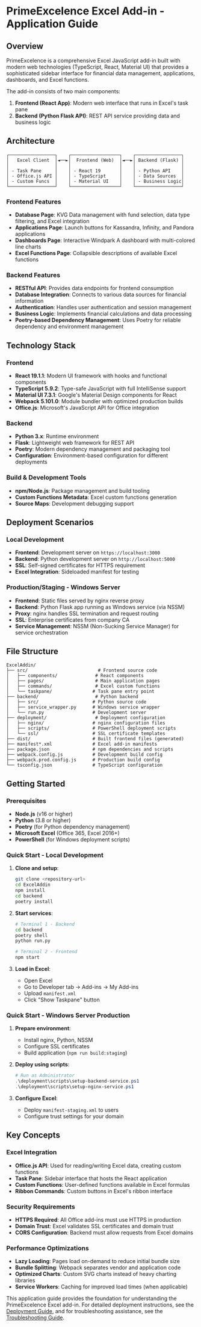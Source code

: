 # PrimeExcelence Excel Add-in - Application Guide

## Overview

PrimeExcelence is a comprehensive Excel JavaScript add-in built with modern web technologies (TypeScript, React, Material UI) that provides a sophisticated sidebar interface for financial data management, applications, dashboards, and Excel functions.

The add-in consists of two main components:
1. **Frontend (React App)**: Modern web interface that runs in Excel's task pane
2. **Backend (Python Flask API)**: REST API service providing data and business logic

## Architecture

```
┌─────────────────┐    ┌──────────────────┐    ┌─────────────────┐
│   Excel Client  │◄──►│  Frontend (Web)  │◄──►│ Backend (Flask) │
│                 │    │                  │    │                 │
│ - Task Pane     │    │ - React 19       │    │ - Python API    │
│ - Office.js API │    │ - TypeScript     │    │ - Data Sources  │
│ - Custom Funcs  │    │ - Material UI    │    │ - Business Logic│
└─────────────────┘    └──────────────────┘    └─────────────────┘
```

### Frontend Features

- **Database Page**: KVG Data management with fund selection, data type filtering, and Excel integration
- **Applications Page**: Launch buttons for Kassandra, Infinity, and Pandora applications  
- **Dashboards Page**: Interactive Windpark A dashboard with multi-colored line charts
- **Excel Functions Page**: Collapsible descriptions of available Excel functions

### Backend Features

- **RESTful API**: Provides data endpoints for frontend consumption
- **Database Integration**: Connects to various data sources for financial information
- **Authentication**: Handles user authentication and session management
- **Business Logic**: Implements financial calculations and data processing
- **Poetry-based Dependency Management**: Uses Poetry for reliable dependency and environment management

## Technology Stack

### Frontend
- **React 19.1.1**: Modern UI framework with hooks and functional components
- **TypeScript 5.9.2**: Type-safe JavaScript with full IntelliSense support
- **Material UI 7.3.1**: Google's Material Design components for React
- **Webpack 5.101.0**: Module bundler with optimized production builds
- **Office.js**: Microsoft's JavaScript API for Office integration

### Backend
- **Python 3.x**: Runtime environment
- **Flask**: Lightweight web framework for REST API
- **Poetry**: Modern dependency management and packaging tool
- **Configuration**: Environment-based configuration for different deployments

### Build & Development Tools
- **npm/Node.js**: Package management and build tooling
- **Custom Functions Metadata**: Excel custom functions generation
- **Source Maps**: Development debugging support

## Deployment Scenarios

### Local Development
- **Frontend**: Development server on `https://localhost:3000`
- **Backend**: Python development server on `http://localhost:5000`
- **SSL**: Self-signed certificates for HTTPS requirement
- **Excel Integration**: Sideloaded manifest for testing

### Production/Staging - Windows Server
- **Frontend**: Static files served by nginx reverse proxy
- **Backend**: Python Flask app running as Windows service (via NSSM)
- **Proxy**: nginx handles SSL termination and request routing
- **SSL**: Enterprise certificates from company CA
- **Service Management**: NSSM (Non-Sucking Service Manager) for service orchestration

## File Structure

```
ExcelAddin/
├── src/                          # Frontend source code
│   ├── components/              # React components
│   ├── pages/                   # Main application pages
│   ├── commands/                # Excel custom functions
│   └── taskpane/               # Task pane entry point
├── backend/                     # Python backend
│   ├── src/                    # Python source code
│   ├── service_wrapper.py      # Windows service wrapper
│   └── run.py                  # Development server
├── deployment/                  # Deployment configuration
│   ├── nginx/                  # nginx configuration files
│   ├── scripts/                # PowerShell deployment scripts
│   └── ssl/                    # SSL certificate templates
├── dist/                       # Built frontend files (generated)
├── manifest*.xml               # Excel add-in manifests
├── package.json                # npm dependencies and scripts
├── webpack.config.js           # Development build config
├── webpack.prod.config.js      # Production build config
└── tsconfig.json               # TypeScript configuration
```

## Getting Started

### Prerequisites
- **Node.js** (v16 or higher)
- **Python** (3.8 or higher)
- **Poetry** (for Python dependency management)
- **Microsoft Excel** (Office 365, Excel 2016+)
- **PowerShell** (for Windows deployment scripts)

### Quick Start - Local Development

1. **Clone and setup**:
   ```bash
   git clone <repository-url>
   cd ExcelAddin
   npm install
   cd backend
   poetry install
   ```

2. **Start services**:
   ```bash
   # Terminal 1 - Backend
   cd backend
   poetry shell
   python run.py
   
   # Terminal 2 - Frontend  
   npm start
   ```

3. **Load in Excel**:
   - Open Excel
   - Go to Developer tab → Add-ins → My Add-ins
   - Upload `manifest.xml`
   - Click "Show Taskpane" button

### Quick Start - Windows Server Production

1. **Prepare environment**:
   - Install nginx, Python, NSSM
   - Configure SSL certificates
   - Build application (`npm run build:staging`)

2. **Deploy using scripts**:
   ```powershell
   # Run as Administrator
   .\deployment\scripts\setup-backend-service.ps1
   .\deployment\scripts\setup-nginx-service.ps1
   ```

3. **Configure Excel**:
   - Deploy `manifest-staging.xml` to users
   - Configure trust settings for your domain

## Key Concepts

### Excel Integration
- **Office.js API**: Used for reading/writing Excel data, creating custom functions
- **Task Pane**: Sidebar interface that hosts the React application
- **Custom Functions**: User-defined functions available in Excel formulas
- **Ribbon Commands**: Custom buttons in Excel's ribbon interface

### Security Requirements
- **HTTPS Required**: All Office add-ins must use HTTPS in production
- **Domain Trust**: Excel validates SSL certificates and domain trust
- **CORS Configuration**: Backend must allow requests from Excel domains

### Performance Optimizations
- **Lazy Loading**: Pages load on-demand to reduce initial bundle size
- **Bundle Splitting**: Webpack separates vendor and application code
- **Optimized Charts**: Custom SVG charts instead of heavy charting libraries
- **Service Workers**: Caching for improved load times (when applicable)

This application guide provides the foundation for understanding the PrimeExcelence Excel add-in. For detailed deployment instructions, see the [Deployment Guide](DEPLOYMENT_GUIDE.md), and for troubleshooting assistance, see the [Troubleshooting Guide](TROUBLESHOOTING_GUIDE.md).